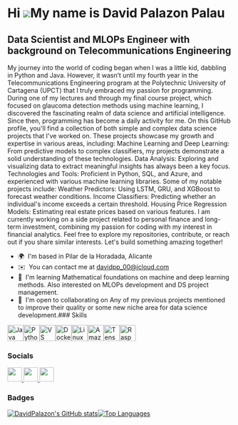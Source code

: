 Hi ![](https://user-images.githubusercontent.com/18350557/176309783-0785949b-9127-417c-8b55-ab5a4333674e.gif)My name is David Palazon Palau
===========================================================================================================================================

Data Scientist and MLOPs Engineer with background on Telecommunications Engineering
-----------------------------------------------------------------------------------

My journey into the world of coding began when I was a little kid, dabbling in Python and Java. However, it wasn’t until my fourth year in the Telecommunications Engineering program at the Polytechnic University of Cartagena (UPCT) that I truly embraced my passion for programming. During one of my lectures and through my final course project, which focused on glaucoma detection methods using machine learning, I discovered the fascinating realm of data science and artificial intelligence. Since then, programming has become a daily activity for me. On this GitHub profile, you'll find a collection of both simple and complex data science projects that I've worked on. These projects showcase my growth and expertise in various areas, including: Machine Learning and Deep Learning: From predictive models to complex classifiers, my projects demonstrate a solid understanding of these technologies. Data Analysis: Exploring and visualizing data to extract meaningful insights has always been a key focus. Technologies and Tools: Proficient in Python, SQL, and Azure, and experienced with various machine learning libraries. Some of my notable projects include: Weather Predictors: Using LSTM, GRU, and XGBoost to forecast weather conditions. Income Classifiers: Predicting whether an individual's income exceeds a certain threshold. Housing Price Regression Models: Estimating real estate prices based on various features. I am currently working on a side project related to personal finance and long-term investment, combining my passion for coding with my interest in financial analytics. Feel free to explore my repositories, contribute, or reach out if you share similar interests. Let's build something amazing together!

*   🌍  I'm based in Pilar de la Horadada, Alicante
*   ✉️  You can contact me at [davidpp\_00@icloud.com](mailto:davidpp_00@icloud.com)
*   🧠  I'm learning Mathematical foundations on machine and deep learning methods. Also interested on MLOPs development and DS project management.
*   🤝  I'm open to collaborating on Any of my previous projects mentioned to improve their quality or some new niche area for data science development.### Skills 
<p align="left">
<a href="https://www.oracle.com/java/" target="_blank" rel="noreferrer"><img src="https://raw.githubusercontent.com/danielcranney/readme-generator/main/public/icons/skills/java-colored.svg" width="36" height="36" alt="Java" /></a><a href="https://www.python.org/" target="_blank" rel="noreferrer"><img src="https://raw.githubusercontent.com/danielcranney/readme-generator/main/public/icons/skills/python-colored.svg" width="36" height="36" alt="Python" /></a><a href="https://code.visualstudio.com/" target="_blank" rel="noreferrer"><img src="https://raw.githubusercontent.com/danielcranney/readme-generator/main/public/icons/skills/visualstudiocode.svg" width="36" height="36" alt="VS Code" /></a><a href="https://www.docker.com/" target="_blank" rel="noreferrer"><img src="https://raw.githubusercontent.com/danielcranney/readme-generator/main/public/icons/skills/docker-colored.svg" width="36" height="36" alt="Docker" /></a><a href="https://www.linux.org" target="_blank" rel="noreferrer"><img src="https://raw.githubusercontent.com/danielcranney/readme-generator/main/public/icons/skills/linux-colored.svg" width="36" height="36" alt="Linux" /></a><a href="https://aws.amazon.com" target="_blank" rel="noreferrer"><img src="https://raw.githubusercontent.com/danielcranney/readme-generator/main/public/icons/skills/aws-colored.svg" width="36" height="36" alt="Amazon Web Services" /></a><a href="https://www.tensorflow.org/" target="_blank" rel="noreferrer"><img src="https://raw.githubusercontent.com/danielcranney/readme-generator/main/public/icons/skills/tensorflow-colored.svg" width="36" height="36" alt="TensorFlow" /></a><a href="https://www.raspberrypi.org/" target="_blank" rel="noreferrer"><img src="https://raw.githubusercontent.com/danielcranney/readme-generator/main/public/icons/skills/raspberrypi-colored.svg" width="36" height="36" alt="Raspberry Pi" /></a>
</p>
                    
### Socials


<p align="left">
<a href="https://www.github.com/DavidPalazon" target="_blank" rel="noreferrer">
<picture>
<source media="(prefers-color-scheme: dark)" srcset="https://raw.githubusercontent.com/danielcranney/readme-generator/main/public/icons/socials/github-dark.svg" />
<source media="(prefers-color-scheme: light)" srcset="https://raw.githubusercontent.com/danielcranney/readme-generator/main/public/icons/socials/github.svg" />
<img src="https://raw.githubusercontent.com/danielcranney/readme-generator/main/public/icons/socials/github.svg" width="32" height="32" />
</picture>
</a>
<a href="https://www.linkedin.com/in/david-palazon-palau-525481290" target="_blank" rel="noreferrer">
<picture>
<source media="(prefers-color-scheme: dark)" srcset="https://raw.githubusercontent.com/danielcranney/readme-generator/main/public/icons/socials/linkedin-dark.svg" />
<source media="(prefers-color-scheme: light)" srcset="https://raw.githubusercontent.com/danielcranney/readme-generator/main/public/icons/socials/linkedin.svg" />
<img src="https://raw.githubusercontent.com/danielcranney/readme-generator/main/public/icons/socials/linkedin.svg" width="32" height="32" />
</picture>
</a>
<a href="http://www.medium.com/@davidpalazon00" target="_blank" rel="noreferrer">
<picture>
<source media="(prefers-color-scheme: dark)" srcset="https://raw.githubusercontent.com/danielcranney/readme-generator/main/public/icons/socials/medium-dark.svg" />
<source media="(prefers-color-scheme: light)" srcset="https://raw.githubusercontent.com/danielcranney/readme-generator/main/public/icons/socials/medium.svg" />
<img src="https://raw.githubusercontent.com/danielcranney/readme-generator/main/public/icons/socials/medium.svg" width="32" height="32" />
</picture>
</a></p>

### Badges 

<a href="http://www.github.com/DavidPalazon"><img src="https://github-readme-stats.vercel.app/api?username=DavidPalazon&show_icons=true&hide=issues,&title_color=0891b2&text_color=ffffff&icon_color=0891b2&bg_color=1c1917&hide_border=true&show_icons=true" alt="DavidPalazon's GitHub stats" /></a><a href="https://github.com/DavidPalazon" align="left"><img src="https://github-readme-stats.vercel.app/api/top-langs/?username=DavidPalazon&langs_count=10&title_color=0891b2&text_color=ffffff&icon_color=0891b2&bg_color=1c1917&hide_border=true&locale=en&custom_title=Top%20%Languages" alt="Top Languages" /></a>
